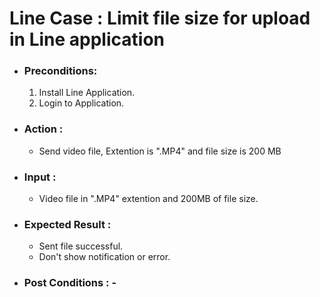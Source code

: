 # Line Case : Limit file size for upload in Line application
* ### Preconditions:
  1. Install Line Application.
  2. Login to Application.
  
  
* ### Action :
  - Send video file, Extention is ".MP4" and file size is 200 MB

* ### Input :
  - Video file in ".MP4" extention and 200MB of file size.


* ### Expected Result :
  - Sent file successful.
  - Don't show notification or error.

* ### Post Conditions : -
